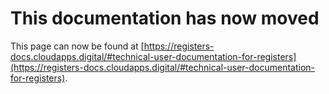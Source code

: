 # This documentation has now moved
This page can now be found at [https://registers-docs.cloudapps.digital/#technical-user-documentation-for-registers](https://registers-docs.cloudapps.digital/#technical-user-documentation-for-registers).
